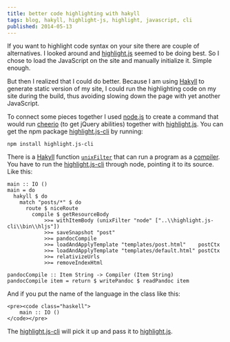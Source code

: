 ```yaml
---
title: better code highlighting with hakyll
tags: blog, hakyll, highlight-js, highlight, javascript, cli
published: 2014-05-13
---
```


If you want to highlight code syntax on your site there are couple of alternatives. I looked around and <a href="http://highlightjs.org/" target="_blank">highlight.js</a> seemed to be doing best. So I chose to load the JavaScript on the site and manually initialize it. Simple enough.

But then I realized that I could do better. Because I am using <a href="http://jaspervdj.be/hakyll/" target="_blank">Hakyll</a> to generate static version of my site, I could run the highlighting code on my site during the build, thus avoiding slowing down the page with yet another JavaScript.

To connect some pieces together I used <a href="http://nodejs.org/" target="_blank">node.js</a> to create a command that would run <a href="https://github.com/cheeriojs/cheerio" target="_blank">cheerio</a> (to get jQuery abilities) together with <a href="http://highlightjs.org/" target="_blank">highlight.js</a>. You can get the npm package <a href="https://www.npmjs.org/package/highlight.js-cli" target="_blank">highlight.js-cli</a> by running:

<pre><code class="bash">npm install highlight.js-cli
</code></pre>

There is a <a href="http://jaspervdj.be/hakyll/" target="_blank">Hakyll</a> function <a href="http://jaspervdj.be/hakyll/reference/Hakyll-Core-UnixFilter.html" target="_blank"><code>unixFilter</code></a> that can run a program as a <a href="http://jaspervdj.be/hakyll/tutorials/03-rules-routes-compilers.html#basic-compilers" target="_blank">compiler</a>. You have to run the <a href="https://www.npmjs.org/package/highlight.js-cli" target="_blank">highlight.js-cli</a> through node, pointing it to its source. Like this:

<pre><code class="haskell">main :: IO ()
main = do
  hakyll $ do
    match "posts/*" $ do
      route $ niceRoute
        compile $ getResourceBody
            >>= withItemBody (unixFilter "node" ["..\\highlight.js-cli\\bin\\hljs"])
            >>= saveSnapshot "post"
            >>= pandocCompile
            >>= loadAndApplyTemplate "templates/post.html"    postCtx
            >>= loadAndApplyTemplate "templates/default.html" postCtx
            >>= relativizeUrls
            >>= removeIndexHtml

pandocCompile :: Item String -> Compiler (Item String)
pandocCompile item = return $ writePandoc $ readPandoc item
</code></pre>

And if you put the name of the language in the class like this:
<pre><code class="html">&lt;pre&gt;&lt;code class="haskell"&gt;
	main :: IO ()
&lt;/code&gt;&lt;/pre&gt;
</code></pre>
The <a href="https://www.npmjs.org/package/highlight.js-cli" target="_blank">highlight.js-cli</a> will pick it up and pass it to <a href="http://highlightjs.org/" target="_blank">highlight.js</a>.